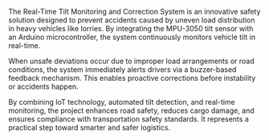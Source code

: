The Real-Time Tilt Monitoring and Correction System is an innovative safety solution designed to prevent accidents caused by uneven load distribution in heavy vehicles like lorries. By integrating the MPU-3050 tilt sensor with an Arduino microcontroller, the system continuously monitors vehicle tilt in real-time.

When unsafe deviations occur due to improper load arrangements or road conditions, the system immediately alerts drivers via a buzzer-based feedback mechanism. This enables proactive corrections before instability or accidents happen.

By combining IoT technology, automated tilt detection, and real-time monitoring, the project enhances road safety, reduces cargo damage, and ensures compliance with transportation safety standards. It represents a practical step toward smarter and safer logistics.
